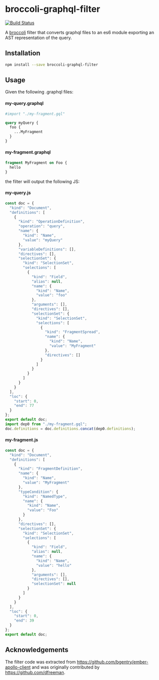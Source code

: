 

# broccoli-graphql-filter

[![Build Status](https://travis-ci.org/csantero/broccoli-graphql-filter.svg?branch=master)](https://travis-ci.org/csantero/broccoli-graphql-filter)

A [broccoli](https://github.com/joliss/broccoli) filter that converts graphql files to an es6 module exporting an AST representation of the query.

## Installation

```bash
npm install --save broccoli-graphql-filter
```

## Usage

Given the following .graphql files:

#### my-query.graphql
```graphql
#import "./my-fragment.gql"

query myQuery {
  foo {
    ...MyFragment
  }
}
```

#### my-fragment.graphql
```graphql
fragment MyFragment on Foo {
  hello
}
```

the filter will output the following JS:

#### my-query.js
```js
const doc = {
  "kind": "Document",
  "definitions": [
    {
      "kind": "OperationDefinition",
      "operation": "query",
      "name": {
        "kind": "Name",
        "value": "myQuery"
      },
      "variableDefinitions": [],
      "directives": [],
      "selectionSet": {
        "kind": "SelectionSet",
        "selections": [
          {
            "kind": "Field",
            "alias": null,
            "name": {
              "kind": "Name",
              "value": "foo"
            },
            "arguments": [],
            "directives": [],
            "selectionSet": {
              "kind": "SelectionSet",
              "selections": [
                {
                  "kind": "FragmentSpread",
                  "name": {
                    "kind": "Name",
                    "value": "MyFragment"
                  },
                  "directives": []
                }
              ]
            }
          }
        ]
      }
    }
  ],
  "loc": {
    "start": 0,
    "end": 77
  }
};
export default doc;
import dep0 from "./my-fragment.gql";
doc.definitions = doc.definitions.concat(dep0.definitions);
```

#### my-fragment.js
```js
const doc = {
  "kind": "Document",
  "definitions": [
    {
      "kind": "FragmentDefinition",
      "name": {
        "kind": "Name",
        "value": "MyFragment"
      },
      "typeCondition": {
        "kind": "NamedType",
        "name": {
          "kind": "Name",
          "value": "Foo"
        }
      },
      "directives": [],
      "selectionSet": {
        "kind": "SelectionSet",
        "selections": [
          {
            "kind": "Field",
            "alias": null,
            "name": {
              "kind": "Name",
              "value": "hello"
            },
            "arguments": [],
            "directives": [],
            "selectionSet": null
          }
        ]
      }
    }
  ],
  "loc": {
    "start": 0,
    "end": 39
  }
};
export default doc;
```

## Acknowledgements
The filter code was extracted from https://github.com/bgentry/ember-apollo-client and was originally contributed by https://github.com/dfreeman.
